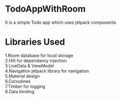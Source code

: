 # TodoAppWithRoom

It is a simple Todo app which uses jetpack components

# Libraries Used 
1.Room database for local storage  
2.Hilt for dependancy injection  
3.LiveData & ViewModel  
4.Navigation jetpack library for navigation  
5.Material design  
6.Coroutines  
7.Timber for logging  
8.Data binding  

